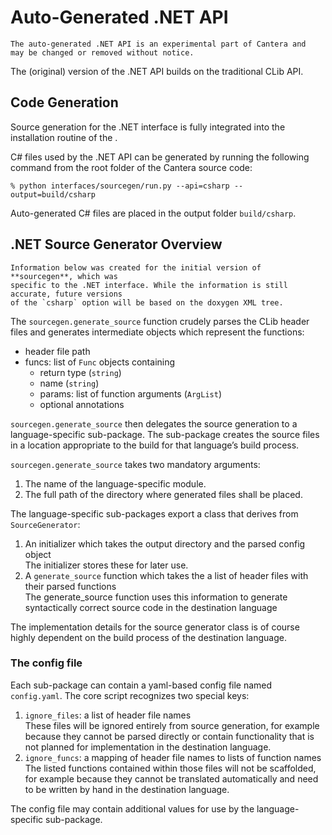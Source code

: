 # Auto-Generated .NET API

```{warning}
The auto-generated .NET API is an experimental part of Cantera and
may be changed or removed without notice.
```

The (original) version of the .NET API builds on the traditional CLib API.

## Code Generation

Source generation for the .NET interface is fully integrated into the installation
routine of the [](../dotnet/index).

C# files used by the .NET API can be generated by running the following command from the
root folder of the Cantera source code:

```raw
% python interfaces/sourcegen/run.py --api=csharp --output=build/csharp
```

Auto-generated C# files are placed in the output folder `build/csharp`.

## .NET Source Generator Overview

```{note}
Information below was created for the initial version of **sourcegen**, which was
specific to the .NET interface. While the information is still accurate, future versions
of the `csharp` option will be based on the doxygen XML tree.
```

The `sourcegen.generate_source` function crudely parses the CLib header files and generates intermediate objects which represent the functions:
* header file path
* funcs: list of `Func` objects containing
    * return type (`string`)
    * name (`string`)
    * params: list of function arguments (`ArgList`)
    * optional annotations

`sourcegen.generate_source` then delegates the source generation to a language-specific sub-package. The sub-package creates the source files in a location appropriate to the build for that language’s build process.

`sourcegen.generate_source` takes two mandatory arguments:
1. The name of the language-specific module.
1. The full path of the directory where generated files shall be placed.

The language-specific sub-packages export a class that derives from `SourceGenerator`:
1. An initializer which takes the output directory and the parsed config object\
    The initializer stores these for later use.
1. A `generate_source` function which takes the a list of header files with their parsed functions\
    The generate_source function uses this information to generate syntactically correct source code in the destination language

The implementation details for the source generator class is of course highly dependent on the build process of the destination language.

### The config file

Each sub-package can contain a yaml-based config file named `config.yaml`. The core script recognizes two special keys:
1. `ignore_files`: a list of header file names\
    These files will be ignored entirely from source generation, for example because they cannot be parsed directly or contain functionality that is not planned for implementation in the destination language.
1. `ignore_funcs`: a mapping of header file names to lists of function names\
    The listed functions contained within those files will not be scaffolded, for example because they cannot be translated automatically and need to be written by hand in the destination language.

The config file may contain additional values for use by the language-specific sub-package.
